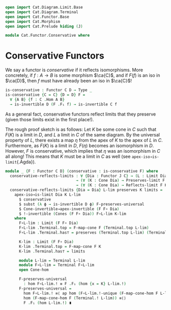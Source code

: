 ```agda
open import Cat.Diagram.Limit.Base
open import Cat.Diagram.Terminal
open import Cat.Functor.Base
open import Cat.Morphism
open import Cat.Prelude hiding (J)

module Cat.Functor.Conservative where
```

<!--
```agda
private variable
  o h o₁ h₁ : Level
  C D J : Precategory o h
open Precategory
open Functor
```
-->

# Conservative Functors

We say a functor is _conservative_ if it reflects isomorphisms. More concretely,
if $f : A \to B$ is some morphism $\ca{C}$, and if $F(f)$ is an iso in $\ca{D}$,
then $f$ must have already been an iso in $\ca{C}$!

```agda
is-conservative : Functor C D → Type _
is-conservative {C = C} {D = D} F =
  ∀ {A B} {f : C .Hom A B}
  → is-invertible D (F .F₁ f) → is-invertible C f
```

As a general fact, conservative functors reflect limits that they preserve
(given those limits exist in the first place!).

The rough proof sketch is as follows: Let $K$ be some cone in $C$ such that
$F(K)$ is a limit in $D$, and $L$ a limit in $C$ of the same diagram.
By the universal property of $L$, there exists a map $\eta$ from the apex of $K$
to the apex of $L$ in $C$. Furthermore, as $F(K)$ is a limit in $D$, $F(\eta)$
becomes an isomorphism in $D$. However, $F$ is conservative, which implies that
$\eta$ was an isomorphism in $C$ all along! This means that $K$ must be a limit
in $C$ as well (see `apex-iso→is-limit`{.Agda}).

```agda
module _ {F : Functor C D} (conservative : is-conservative F) where
  conservative-reflects-limits : ∀ {Dia : Functor J C} → (L : Limit Dia)
                               → (∀ (K : Cone Dia) → Preserves-limit F K)
                               → (∀ (K : Cone Dia) → Reflects-limit F K)
  conservative-reflects-limits {Dia = Dia} L-lim preserves K limits =
    apex-iso→is-limit Dia K L-lim
      $ conservative
      $ subst (λ ϕ → is-invertible D ϕ) F-preserves-universal
      $ Cone-invertible→apex-invertible (F F∘ Dia)
      $ !-invertible (Cones (F F∘ Dia)) F∘L-lim K-lim
    where
      F∘L-lim : Limit (F F∘ Dia)
      F∘L-lim .Terminal.top = F-map-cone F (Terminal.top L-lim)
      F∘L-lim .Terminal.has⊤ = preserves (Terminal.top L-lim) (Terminal.has⊤ L-lim)

      K-lim : Limit (F F∘ Dia)
      K-lim .Terminal.top = F-map-cone F K
      K-lim .Terminal.has⊤ = limits

      module L-lim = Terminal L-lim
      module F∘L-lim = Terminal F∘L-lim
      open Cone-hom

      F-preserves-universal
        : hom F∘L-lim.! ≡ F .F₁ (hom {x = K} L-lim.!)
      F-preserves-universal =
        hom F∘L-lim.! ≡⟨ ap hom (F∘L-lim.!-unique (F-map-cone-hom F L-lim.!)) ⟩
        hom (F-map-cone-hom F (Terminal.! L-lim)) ≡⟨⟩
        F .F₁ (hom L-lim.!) ∎
```
